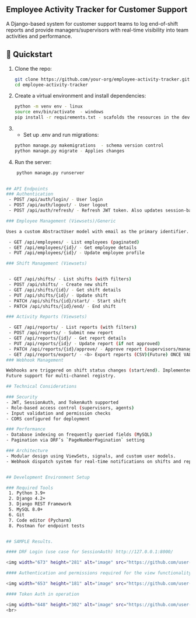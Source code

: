 ## Employee Activity Tracker for Customer Support 

A Django-based system for customer support teams to log end-of-shift reports and provide managers/supervisors with real-time visibility into team activities and performance.

## 🚀 Quickstart

1. Clone the repo:
   ```bash
   git clone https://github.com/your-org/employee-activity-tracker.git
   cd employee-activity-tracker

2. Create a virtual environment and install dependencies:
   ``` bash
   python -m venv env - linux
   source env/bin/activate  - windows
   pip install -r requirements.txt - scafolds the resources in the dev

3. - Set up .env and run migrations:
   ``` bash
   python manage.py makemigrations  - schema version control
   python manage.py migrate - Applies changes

4. Run the server:
``` bash
    python manage.py runserver
    

## API Endpoints
### Authentication
 - POST /api/auth/login/ - User login
 - POST /api/auth/logout/ - User logout
 - POST /api/auth/refresh/ - Refresh JWT token. Also updates session-based auth tokens for compatibility with the accounts app.

### Employee Management (Viewsets)/Generic

Uses a custom AbstractUser model with email as the primary identifier. <br> Signals ensure automatic profile creation and token regeneration on user creation.

 - GET /api/employees/ - List employees (paginated)
 - GET /api/employees/{id}/ - Get employee details
 - PUT /api/employees/{id}/ - Update employee profile

### Shift Management (Viewsets)


 - GET /api/shifts/ - List shifts (with filters)
 - POST /api/shifts/ - Create new shift
 - GET /api/shifts/{id}/ - Get shift details
 - PUT /api/shifts/{id}/ - Update shift
 - PATCH /api/shifts/{id}/start/ - Start shift
 - PATCH /api/shifts/{id}/end/ - End shift

### Activity Reports (Viewsets)

 - GET /api/reports/ - List reports (with filters)
 - POST /api/reports/ - Submit new report
 - GET /api/reports/{id}/ - Get report details
 - PUT /api/reports/{id}/ - Update report (if not approved)
 - PATCH /api/reports/{id}/approve/ - Approve report (supervisors/managers only)
 - GET /api/reports/export/ - <b> Export reports (CSV)(Future) ONCE VALIDATED with Frontend library</b>
### Webhook Management

Webhooks are triggered on shift status changes (start/end). Implemented using Django signals and dispatched to registered endpoints test(https://webhook.site/). <br> 
Future support for multi-channel registry.

## Technical Considerations

### Security
- JWT, SessionAuth, and TokenAuth supported
- Role-based access control (supervisors, agents)
- Input validation and permission checks
- CORS configured for deployment

### Performance
- Database indexing on frequently queried fields (MySQL)
- Pagination via DRF’s `PageNumberPagination` setting

### Architecture
- Modular design using ViewSets, signals, and custom user models.
- Webhook dispatch system for real-time notifications on shifts and reports. Testing ground (https://webhook.site/#!/view/a66fc247-bafa-41ce-93af-a408e52ea2b3)


## Development Environment Setup

### Required Tools
 1. Python 3.9+
 2. Django 4.2+
 3. Django REST Framework
 5. MySQL 8.0+
 6. Git
 7. Code editor (Pycharm)
 8. Postman for endpoint tests


## SAMPLE Results.

#### DRF Login (use case for SessionAuth) http://127.0.0.1:8000/

<img width="673" height="281" alt="image" src="https://github.com/user-attachments/assets/6c274122-b485-4be7-bf4e-9ccfa064ba7f" />

#### Authentication and permissions required for the view functionality (http://127.0.0.1:8000/cs/shifts/)

<img width="653" height="181" alt="image" src="https://github.com/user-attachments/assets/579fc4c1-8791-44ba-b199-575ee414d39f" />

#### Token Auth in operation

<img width="648" height="302" alt="image" src="https://github.com/user-attachments/assets/104d2465-05d3-4bc0-bf1b-19c98a2d4c26" />
<br>




